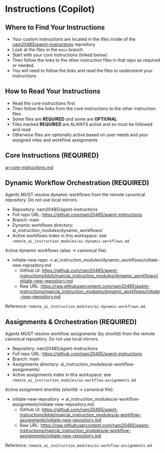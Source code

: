 # Instructions (Copilot)

## Where to Find Your Instructions
- Your custom instructions are located in the files inside of the [nam20485/agent-instructions](https://github.com/nam20485/agent-instructions/tree/main) repository
- Look at the files in the `main` branch
- Start with your core instructions (linked below)
- Then follow the links to the other instruction files in that repo as required or needed.
- You will need to follow the links and read the files to understand your instructions

## How to Read Your Instructions
- Read the core instructions first
- Then follow the links from the core instructions to the other instruction files
- Some files are **REQUIRED** and some are **OPTIONAL**
- Files marked **REQUIRED** are ALWAYS active and so must be followed and read
- Otherwise files are optionally active based on user needs and your assigned roles and workflow assignments

## Core Instructions (**REQUIRED**)
[ai-core-instructions.md](https://github.com/nam20485/agent-instructions/blob/main/ai_instruction_modules/ai-core-instructions.md)

## Dynamic Workflow Orchestration (**REQUIRED**)
Agents MUST resolve dynamic workflows from the remote canonical repository. Do not use local mirrors.

- Repository: nam20485/agent-instructions
- Full repo URL: https://github.com/nam20485/agent-instructions
- Branch: main
- Dynamic workflows directory: ai_instruction_modules/dynamic_workflows/
- Active workflows index in this workspace: see `remote_ai_instruction_modules/ai-dynamic-workflows.md`

Active dynamic workflows (alias → canonical file):

- initiate-new-repo → ai_instruction_modules/dynamic_workflows/initiate-new-repository.md
	- GitHub UI: https://github.com/nam20485/agent-instructions/blob/main/ai_instruction_modules/dynamic_workflows/initiate-new-repository.md
	- Raw URL:   https://raw.githubusercontent.com/nam20485/agent-instructions/main/ai_instruction_modules/dynamic_workflows/initiate-new-repository.md

Reference: `remote_ai_instruction_modules/ai-dynamic-workflows.md`

## Assignments & Orchestration (**REQUIRED**)
Agents MUST resolve workflow assignments (by shortId) from the remote canonical repository. Do not use local mirrors.

- Repository: nam20485/agent-instructions
- Full repo URL: https://github.com/nam20485/agent-instructions
- Branch: main
- Assignments directory: ai_instruction_modules/ai-workflow-assignments/
- Active assignments index in this workspace: see `remote_ai_instruction_modules/ai-workflow-assignments.md`

Active assignment shortIds (shortId → canonical file):

- initiate-new-repository → ai_instruction_modules/ai-workflow-assignments/initiate-new-repository.md
	- GitHub UI: https://github.com/nam20485/agent-instructions/blob/main/ai_instruction_modules/ai-workflow-assignments/initiate-new-repository.md
	- Raw URL:   https://raw.githubusercontent.com/nam20485/agent-instructions/main/ai_instruction_modules/ai-workflow-assignments/initiate-new-repository.md

Reference: `remote_ai_instruction_modules/ai-workflow-assignments.md`

